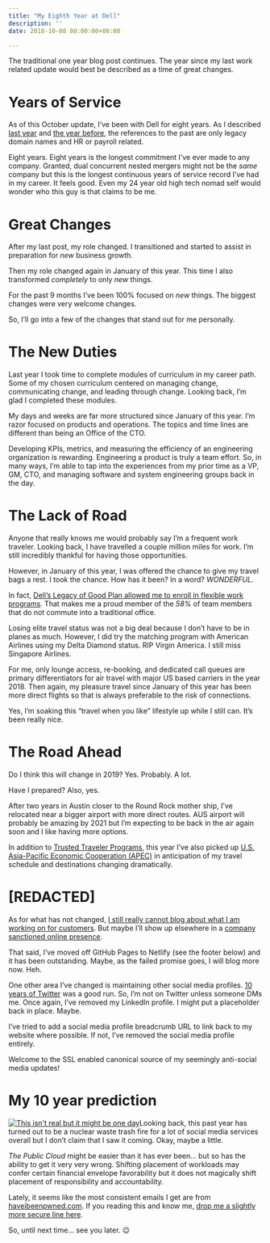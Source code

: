 ```yaml
---
title: "My Eighth Year at Dell"
description: ''
date: 2018-10-08 00:00:00+00:00

---
```


The traditional one year blog post continues. The year since my last work related update would best be described as a time of great changes.

Years of Service
================

As of this October update, I’ve been with Dell for eight years. As I described [last year](https://fudge.org/archive/my-seventh-year-at-vce/) and [the year before](https://fudge.org/archive/my-sixth-year-at-vce/), the references to the past are only legacy domain names and HR or payroll related.

Eight years. Eight years is the longest commitment I’ve ever made to any company. Granted, dual concurrent nested mergers might not be the *same* company but this is the longest continuous years of service record I’ve had in my career. It feels good. Even my 24 year old high tech nomad self would wonder who this guy is that claims to be me.

Great Changes
=============

After my last post, my role changed. I transitioned and started to assist in preparation for *new* business growth.

Then my role changed again in January of this year. This time I also transformed *completely* to only *new* things.

For the past 9 months I’ve been 100% focused on *new* things. The biggest changes were very welcome changes.

So, I’ll go into a few of the changes that stand out for me personally.

The New Duties
==============

Last year I took time to complete modules of curriculum in my career path. Some of my chosen curriculum centered on managing change, communicating change, and leading through change. Looking back, I’m glad I completed these modules.

My days and weeks are far more structured since January of this year. I’m razor focused on products and operations. The topics and time lines are different than being an Office of the CTO.

Developing KPIs, metrics, and measuring the efficiency of an engineering organization is rewarding. Engineering a product is truly a team effort. So, in many ways, I’m able to tap into the experiences from my prior time as a VP, GM, CTO, and managing software and system engineering groups back in the day.

The Lack of Road
================

Anyone that really knows me would probably say I’m a frequent work traveler. Looking back, I have travelled a couple million miles for work. I’m still incredibly thankful for having those opportunities.

However, in January of this year, I was offered the chance to give my travel bags a rest. I took the chance. How has it been? In a word? *WONDERFUL*.

In fact, [Dell’s Legacy of Good Plan allowed me to enroll in flexible work programs](https://legacyofgood.dell.com/people.htm). That makes me a proud member of the *58%* of team members that do not commute into a traditional office.

Losing elite travel status was not a big deal because I don’t have to be in planes as much. However, I did try the matching program with American Airlines using my Delta Diamond status. RIP Virgin America. I still miss Singapore Airlines.

For me, only lounge access, re-booking, and dedicated call queues are primary differentiators for air travel with major US based carriers in the year 2018. Then again, my pleasure travel since January of this year has been more direct flights so that is always preferable to the risk of connections.

Yes, I’m soaking this “travel when you like” lifestyle up while I still can. It’s been really nice.

The Road Ahead
==============

Do I think this will change in 2019? Yes. Probably. A lot.

Have I prepared? Also, yes.

After two years in Austin closer to the Round Rock mother ship, I’ve relocated near a bigger airport with more direct routes. AUS airport will probably be amazing by 2021 but I’m expecting to be back in the air again soon and I like having more options.

In addition to [Trusted Traveler Programs](https://www.cbp.gov/travel/trusted-traveler-programs), this year I’ve also picked up [U.S. Asia-Pacific Economic Cooperation (APEC)](https://www.cbp.gov/travel/trusted-traveler-programs/apec-faqs) in anticipation of my travel schedule and destinations changing dramatically.

[REDACTED]
==========

As for what has not changed, [I still really cannot blog about what I am working on for customers](https://jaycuthrell.com/disclosure). But maybe I’ll show up elsewhere in a [company sanctioned online presence](https://jaycuthrell.com/media/).

That said, I’ve moved off GitHub Pages to Netlify (see the footer below) and it has been outstanding. Maybe, as the failed promise goes, I will blog more now. Heh.

One other area I’ve changed is maintaining other social media profiles. [10 years of Twitter](https://fudge.org/archive/on-twitter/) was a good run. So, I’m not on Twitter unless someone DMs me. Once again, I’ve removed my LinkedIn profile. I might put a placeholder back in place. Maybe.

I’ve tried to add a social media profile breadcrumb URL to link back to my website where possible. If not, I’ve removed the social media profile entirely.

Welcome to the SSL enabled canonical source of my seemingly anti-social media updates!

My 10 year prediction
=====================

[![This isn't real but it might be one day](https://substack.com/static/0898d7ebadfb914cc429b46ab018bd44/f058b/pwned_joking.png "This isn't real but it might be one day")](https://substackcdn.com/image/fetch/f_auto,q_auto:good,fl_progressive:steep/https%3A%2F%2Fsubstack.com%2Fstatic%2F0898d7ebadfb914cc429b46ab018bd44%2Ff058b%2Fpwned_joking.png)Looking back, this past year has turned out to be a nuclear waste trash fire for a lot of social media services overall but I don’t claim that I saw it coming. Okay, maybe a little.

*The Public Cloud* might be easier than it has ever been… but so has the ability to get it very very wrong. Shifting placement of workloads may confer certain financial envelope favorability but it does not magically shift placement of responsibility and accountability.

Lately, it seems like the most consistent emails I get are from [haveibeenpwned.com](https://haveibeenpwned.com/). If you reading this and know me, [drop me a slightly more secure line here](https://jaycuthrell.com/contact/).

So, until next time… see you later. :wink:

